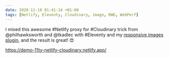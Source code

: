 ```yaml
---
date: 2020-11-18 01:41:14 +01:00
tags: [Netlify, Eleventy, Cloudinary, image, RWD, WebPerf]
---
```


I mixed this awesome #Netlify proxy for #Cloudinary trick from @philhawksworth and @tkadlec with #Eleventy and my [responsive images plugin](https://nhoizey.github.io/images-responsiver/), and the result is great! 😍

https://demo-11ty-netlify-cloudinary.netlify.app/